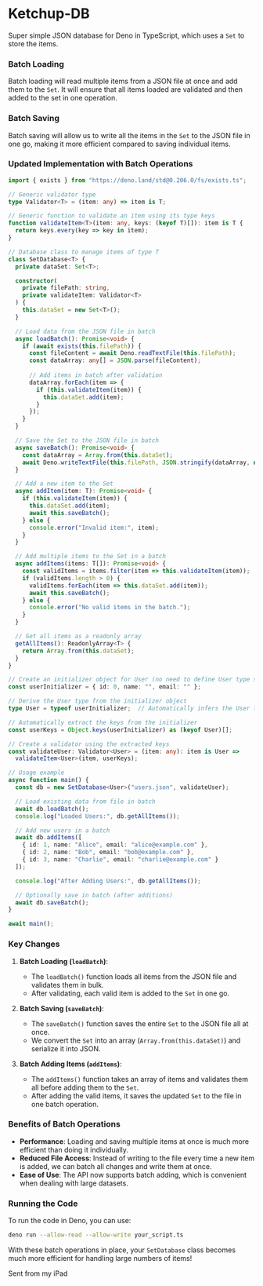 # Ketchup-DB
Super simple JSON database for Deno in TypeScript, which uses a `Set` to store the items.

### Batch Loading
Batch loading will read multiple items from a JSON file at once and add them to the `Set`. It will ensure that all items loaded are validated and then added to the set in one operation.

### Batch Saving
Batch saving will allow us to write all the items in the `Set` to the JSON file in one go, making it more efficient compared to saving individual items.

### Updated Implementation with Batch Operations

```typescript
import { exists } from "https://deno.land/std@0.206.0/fs/exists.ts";

// Generic validator type
type Validator<T> = (item: any) => item is T;

// Generic function to validate an item using its type keys
function validateItem<T>(item: any, keys: (keyof T)[]): item is T {
  return keys.every(key => key in item);
}

// Database class to manage items of type T
class SetDatabase<T> {
  private dataSet: Set<T>;

  constructor(
    private filePath: string,
    private validateItem: Validator<T>
  ) {
    this.dataSet = new Set<T>();
  }

  // Load data from the JSON file in batch
  async loadBatch(): Promise<void> {
    if (await exists(this.filePath)) {
      const fileContent = await Deno.readTextFile(this.filePath);
      const dataArray: any[] = JSON.parse(fileContent);
     
      // Add items in batch after validation
      dataArray.forEach(item => {
        if (this.validateItem(item)) {
          this.dataSet.add(item);
        }
      });
    }
  }

  // Save the Set to the JSON file in batch
  async saveBatch(): Promise<void> {
    const dataArray = Array.from(this.dataSet);
    await Deno.writeTextFile(this.filePath, JSON.stringify(dataArray, null, 2));
  }

  // Add a new item to the Set
  async addItem(item: T): Promise<void> {
    if (this.validateItem(item)) {
      this.dataSet.add(item);
      await this.saveBatch();
    } else {
      console.error("Invalid item:", item);
    }
  }

  // Add multiple items to the Set in a batch
  async addItems(items: T[]): Promise<void> {
    const validItems = items.filter(item => this.validateItem(item));
    if (validItems.length > 0) {
      validItems.forEach(item => this.dataSet.add(item));
      await this.saveBatch();
    } else {
      console.error("No valid items in the batch.");
    }
  }

  // Get all items as a readonly array
  getAllItems(): ReadonlyArray<T> {
    return Array.from(this.dataSet);
  }
}

// Create an initializer object for User (no need to define User type separately)
const userInitializer = { id: 0, name: "", email: "" };

// Derive the User type from the initializer object
type User = typeof userInitializer;  // Automatically infers the User type

// Automatically extract the keys from the initializer
const userKeys = Object.keys(userInitializer) as (keyof User)[];

// Create a validator using the extracted keys
const validateUser: Validator<User> = (item: any): item is User =>
  validateItem<User>(item, userKeys);

// Usage example
async function main() {
  const db = new SetDatabase<User>("users.json", validateUser);

  // Load existing data from file in batch
  await db.loadBatch();
  console.log("Loaded Users:", db.getAllItems());

  // Add new users in a batch
  await db.addItems([
    { id: 1, name: "Alice", email: "alice@example.com" },
    { id: 2, name: "Bob", email: "bob@example.com" },
    { id: 3, name: "Charlie", email: "charlie@example.com" }
  ]);

  console.log("After Adding Users:", db.getAllItems());

  // Optionally save in batch (after additions)
  await db.saveBatch();
}

await main();
```

### Key Changes

1. **Batch Loading (`loadBatch`)**:
   - The `loadBatch()` function loads all items from the JSON file and validates them in bulk.
   - After validating, each valid item is added to the `Set` in one go.

2. **Batch Saving (`saveBatch`)**:
   - The `saveBatch()` function saves the entire `Set` to the JSON file all at once.
   - We convert the `Set` into an array (`Array.from(this.dataSet)`) and serialize it into JSON.

3. **Batch Adding Items (`addItems`)**:
   - The `addItems()` function takes an array of items and validates them all before adding them to the `Set`.
   - After adding the valid items, it saves the updated `Set` to the file in one batch operation.

### Benefits of Batch Operations
- **Performance**: Loading and saving multiple items at once is much more efficient than doing it individually.
- **Reduced File Access**: Instead of writing to the file every time a new item is added, we can batch all changes and write them at once.
- **Ease of Use**: The API now supports batch adding, which is convenient when dealing with large datasets.

### Running the Code
To run the code in Deno, you can use:

```bash
deno run --allow-read --allow-write your_script.ts
```

With these batch operations in place, your `SetDatabase` class becomes much more efficient for handling large numbers of items!

Sent from my iPad